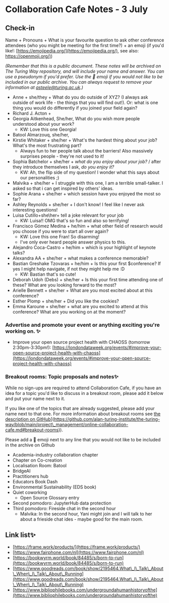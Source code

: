 # Collaboration Cafe Notes - 3 July

## Check-in

Name + Pronouns + What is your favourite question to ask other conference attendees (who you might be meeting for the first time?) + an emoji (if you'd like!: [https://emojipedia.org/](https://emojipedia.org/), see also: [https://openmoji.org/)](https://openmoji.org/))

*(Remember that this is a public document. These notes will be archived on The Turing Way repository, and will include your name and answer. You can use a pseudonym if you'd prefer. Use the 🤫 emoji if you would not like to be included in our public archive. You can always request to remove your information at asteele@turing.ac.uk.)*

* Anne + she/they +  What do you do outside of XYZ? (I always ask outside of work life - the things that you will find out!). Or: what is one thing you would do differently if you joined your field again?
* Richard J. Acton +  
* Georgia Aitkenhead, She/her, What do you wish more people understood about your work? 
    * KW: Love this one Georgia!
* Batool Almarzouq, she/her, 
* Kirstie Whitaker + she/her + What's the hardest thing about your job? What's the most frustrating part?
    * Always fun to her people talk about the barriers! Also massively surprises people - they're not used to it!
* Sophia Batchelor + she/her + *what do you enjoy about your job?* / after they introduce themselves I ask, *do you enjoy it?*
    * KW: Ah, the flip side of my question! I wonder what this says about our personalities ;)
* Malvika + she/her + I struggle with this one, I am a terrible small-talker. I asked so that i can get inspired by others' ideas.
* Sophie Arana + she/her + which session have you enjoyed the most so far?
* Ashley Reynolds + she/her + I don't know! I feel like I never ask interesting questions!
* Luisa Cutillo+she\her+ tell a joke relevant for your job
    * KW: Luisa!! OMG that's so fun and also so terrifying!
* Francisco Gómez Medina + he/him + what other field of research would you choose if you were to start all over again?
    * KW: Love this one Fran! So disarming!
    * I've only ever heard people answer physics to this.
* Alejandro Coca-Castro + he/him + which is your highlight of keynote talks?
* Alexandra AA + she/her + what makes a conference memorable?
* Bastian Greshake Tzovaras + he/him + Is this your first $conference? If yes I might help navigate, if not they might help me :D
    * KW: Bastian that's so cute!
* Deborah Udoh (Debs) + she/her + Is this your first time attending one of these? What are you looking forward to the most?
* Arielle Bennett + she/her + What are you most excited about at this conference? 
* Esther Plomp + she/her + Did you like the cookies? 
* Emma Karoune + she/her + what are you excited to attend at this conference? What are you working on at the moment?

### Advertise and promote your event or anything exciting you're working on. ✨

* Improve your open source project health with CHAOSS (tomorrow 2:30pm-3:30pm!): [https://londondataweek.org/events/#improve-your-open-source-project-health-with-chaoss](https://londondataweek.org/events/#improve-your-open-source-project-health-with-chaoss)

### Breakout rooms: Topic proposals and notes✨ 

While no sign-ups are required to attend Collaboration Cafe, if you have an idea for a topic you'd like to discuss in a breakout room, please add it below and put your name next to it. 

If you like one of the topics that are already suggested, please add your name next to that one. For more information about breakout rooms see [the description on GitHub]([https://github.com/alan-turing-institute/the-turing-way/blob/main/project\_management/online-collaboration-cafe.md#breakout-rooms)](https://github.com/alan-turing-institute/the-turing-way/blob/main/project\_management/online-collaboration-cafe.md#breakout-rooms)).

Please add a 🤫 emoji next to any line that you would not like to be included in the archive on Github

* Academia-industry collaboration chapter
* Chapter on Co-creation
* Localisation Room: Batool
* BridgeAI
* Practitioners hub
* Educators Book Dash
* Environmental Sustainability (EDS book)
* Quiet coworking
    * Open Source Glossary entry
* Second pomodoro: JupyterHub data protection
* Third pomodoro: Fireside chat in the second hour
    * Malvika: In the second hour, Yani might join and I will talk to her about a frieside chat ides - maybe good for the main room.

##  Link list✨ 

* [https://frame.work/products/](https://frame.work/products/)
* [https://www.fairphone.com/nl](https://www.fairphone.com/nl)
* [https://bookwyrm.world/book/84485/s/born-to-run](https://bookwyrm.world/book/84485/s/born-to-run)
* [https://www.goodreads.com/book/show/2195464.What\_I\_Talk\_About\_When\_I\_Talk\_About\_Running](https://www.goodreads.com/book/show/2195464.What\_I\_Talk\_About\_When\_I\_Talk\_About\_Running)
* [https://www.bibliophilebooks.com/undergroundahumanhistoryofthe](https://www.bibliophilebooks.com/undergroundahumanhistoryofthe)
